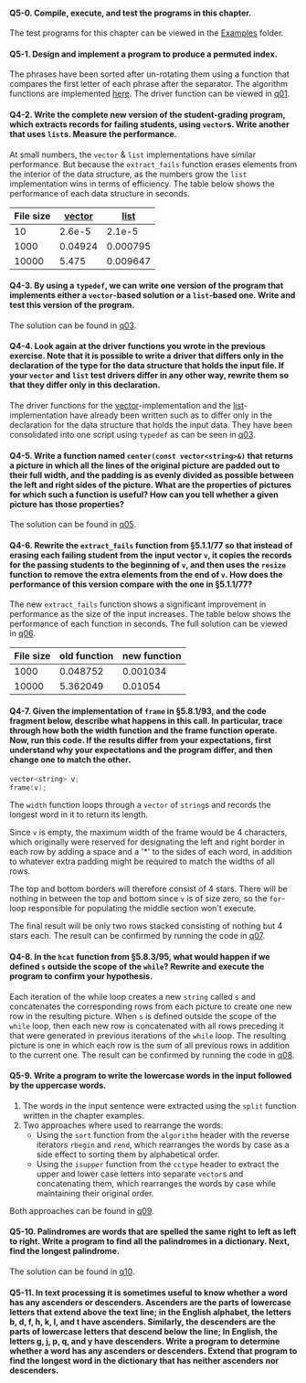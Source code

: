 #### Q5-0. Compile, execute, and test the programs in this chapter.
The test programs for this chapter can be viewed in the [Examples](../Examples) folder.

#### Q5-1. Design and implement a program to produce a permuted index.
The phrases have been sorted after un-rotating them using a function that compares the first letter of each phrase after the separator. The algorithm functions are implemented [here](src/permuted_index.cpp). The driver function can be viewed in [q01](q01.cpp). 

#### Q4-2. Write the complete new version of the student-grading program, which extracts records for failing students, using `vector`s. Write another that uses `list`s. Measure the performance.
At small numbers, the `vector` & `list` implementations have similar performance. But because the `extract_fails` function erases elements from the interior of the data structure, as the numbers grow the `list` implementation wins in terms of efficiency. The table below shows the performance of each data structure in seconds.

| File size |[vector](q02-1.cpp)|[list](q02-2.cpp)|
|-----------|-------------------|-----------------|
| 10        | 2.6e-5            | 2.1e-5          |
| 1000      | 0.04924           | 0.000795        |
| 10000     | 5.475             | 0.009647        |

#### Q4-3. By using a `typedef`, we can write one version of the program that implements either a `vector`-based solution or a `list`-based one. Write and test this version of the program.
The solution can be found in [q03](q03.cpp).

#### Q4-4. Look again at the driver functions you wrote in the previous exercise. Note that it is possible to write a driver that differs only in the declaration of the type for the data structure that holds the input file. If your `vector` and `list` test drivers differ in any other way, rewrite them so that they differ only in this declaration.
The driver functions for the [vector](q02-1.cpp)-implementation and the [list](q02-2.cpp)-implementation have already been written such as to differ only in the declaration for the data structure that holds the input data. They have been consolidated into one script using `typedef` as can be seen in [q03](q03.cpp).

#### Q4-5. Write a function named `center(const vector<string>&)` that returns a picture in which all the lines of the original picture are padded out to their full width, and the padding is as evenly divided as possible between the left and right sides of the picture. What are the properties of pictures for which such a function is useful? How can you tell whether a given picture has those properties?
The solution can be found in [q05](q05.cpp).

#### Q4-6. Rewrite the `extract_fails` function from §5.1.1/77 so that instead of erasing each failing student from the input vector `v`, it copies the records for the passing students to the beginning of `v`, and then uses the `resize` function to remove the extra elements from the end of `v`. How does the performance of this version compare with the one in §5.1.1/77?
The new `extract_fails` function shows a significant improvement in performance as the size of the input increases. The table below shows the performance of each function in seconds. The full solution can be viewed in [q06](q06.cpp).

| File size |  old function     |  new function   |
|-----------|-------------------|-----------------|
| 1000      | 0.048752          | 0.001034        |
| 10000     | 5.362049          | 0.01054         |

#### Q4-7. Given the implementation of `frame` in §5.8.1/93, and the code fragment below, describe what happens in this call. In particular, trace through how both the width function and the frame function operate. Now, run this code. If the results differ from your expectations, first understand why your expectations and the program differ, and then change one to match the other.
```c++
vector<string> v;
frame(v);
```
The `width` function loops through a `vector` of `string`s and records the longest word in it to return its length.

Since `v` is empty, the maximum width of the frame would be 4 characters, which originally were reserved for designating the left and right border in each row by adding a space and a '*' to the sides of each word, in addition to whatever extra padding might be required to match the widths of all rows.

The top and bottom borders will therefore consist of 4 stars. There will be nothing in between the top and bottom since `v` is of size zero, so the `for`-loop responsible for populating the middle section won't execute.

The final result will be only two rows stacked consisting of nothing but 4 stars each. The result can be confirmed by running the code in [q07](q07.cpp).

#### Q4-8. In the `hcat` function from §5.8.3/95, what would happen if we defined `s` outside the scope of the `while`? Rewrite and execute the program to confirm your hypothesis.
Each iteration of the while loop creates a new `string` called `s` and concatenates the corresponding rows from each picture to create one new row in the resulting picture. 
When `s` is defined outside the scope of the `while` loop, then each new row is concatenated with all rows preceding it that were generated in previous iterations of the `while` loop. The resulting picture is one in which each row is the sum of all previous rows in addition to the current one. The result can be confirmed by running the code in [q08](q08.cpp).

#### Q5-9. Write a program to write the lowercase words in the input followed by the uppercase words.
1. The words in the input sentence were extracted using the `split` function written in the chapter examples.
2. Two approaches where used to rearrange the words:
	- Using the `sort` function from the `algorithm` header with the reverse iterators `rbegin` and `rend`, which rearranges the words by case as a side effect to sorting them by alphabetical order.
	- Using the `isupper` function from the `cctype` header to extract the upper and lower case letters into separate `vector`s and concatenating them, which rearranges the words by case while maintaining their original order.

Both approaches can be found in [q09](q09.cpp).

#### Q5-10. Palindromes are words that are spelled the same right to left as left to right. Write a program to find all the palindromes in a dictionary. Next, find the longest palindrome.
The solution can be found in [q10](q10.cpp).

#### Q5-11. In text processing it is sometimes useful to know whether a word has any ascenders or descenders. Ascenders are the parts of lowercase letters that extend above the text line; in the English alphabet, the letters b, d, f, h, k, l, and t have ascenders. Similarly, the descenders are the parts of lowercase letters that descend below the line; In English, the letters g, j, p, q, and y have descenders. Write a program to determine whether a word has any ascenders or descenders. Extend that program to find the longest word in the dictionary that has neither ascenders nor descenders.
